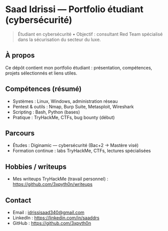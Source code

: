 # Saad Idrissi — Portfolio étudiant (cybersécurité)

> Étudiant en cybersécurité • Objectif : consultant Red Team spécialisé dans la sécurisation du secteur du luxe.

## À propos
Ce dépôt contient mon portfolio étudiant : présentation, compétences, projets sélectionnés et liens utiles.

## Compétences (résumé)
- Systèmes : Linux, Windows, administration réseau
- Pentest & outils : Nmap, Burp Suite, Metasploit, Wireshark
- Scripting : Bash, Python (bases)
- Pratique : TryHackMe, CTFs, bug bounty (début)

## Parcours
- Études : Diginamic — cybersécurité (Bac+2 → Mastère visé)  
- Formation continue : labs TryHackMe, CTFs, lectures spécialisées

## Hobbies / writeups
- Mes writeups TryHackMe (travail personnel) : https://github.com/3xpyth0n/writeups

## Contact
- Email : idrissisaad340@gmail.com  
- LinkedIn : https://linkedin.com/in/saaddrs  
- GitHub : https://github.com/3xpyth0n

